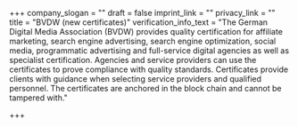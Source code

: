 +++
company_slogan = ""
draft = false
imprint_link = ""
privacy_link = ""
title = "BVDW (new certificates)"
verification_info_text = "The German Digital Media Association (BVDW) provides quality certification for affiliate marketing, search engine advertising, search engine optimization, social media, programmatic advertising and full-service digital agencies as well as specialist certification. Agencies and service providers can use the certificates to prove compliance with quality standards. Certificates provide clients with guidance when selecting service providers and qualified personnel. The certificates are anchored in the block chain and cannot be tampered with."

+++
